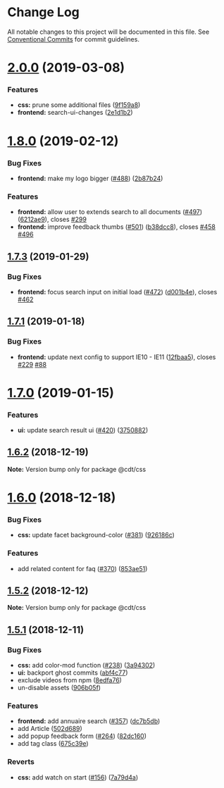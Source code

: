 # Change Log

All notable changes to this project will be documented in this file.
See [Conventional Commits](https://conventionalcommits.org) for commit guidelines.

# [2.0.0](https://github.com/SocialGouv/code-du-travail-css/compare/v1.8.0...v2.0.0) (2019-03-08)


### Features

* **css:** prune some additional files ([9f159a8](https://github.com/SocialGouv/code-du-travail-css/commit/9f159a8))
* **frontend:** search-ui-changes ([2e1d1b2](https://github.com/SocialGouv/code-du-travail-css/commit/2e1d1b2))



# [1.8.0](https://github.com/SocialGouv/code-du-travail-css/compare/v1.7.4...v1.8.0) (2019-02-12)


### Bug Fixes

* **frontend:** make my logo bigger ([#488](https://github.com/SocialGouv/code-du-travail-css/issues/488)) ([2b87b24](https://github.com/SocialGouv/code-du-travail-css/commit/2b87b24))


### Features

* **frontend:** allow user to extends search to all documents ([#497](https://github.com/SocialGouv/code-du-travail-css/issues/497)) ([6212ae9](https://github.com/SocialGouv/code-du-travail-css/commit/6212ae9)), closes [#299](https://github.com/SocialGouv/code-du-travail-css/issues/299)
* **frontend:** improve feedback thumbs ([#501](https://github.com/SocialGouv/code-du-travail-css/issues/501)) ([b38dcc8](https://github.com/SocialGouv/code-du-travail-css/commit/b38dcc8)), closes [#458](https://github.com/SocialGouv/code-du-travail-css/issues/458) [#496](https://github.com/SocialGouv/code-du-travail-css/issues/496)





## [1.7.3](https://github.com/SocialGouv/code-du-travail-css/compare/v1.7.2...v1.7.3) (2019-01-29)


### Bug Fixes

* **frontend:** focus search input on initial load ([#472](https://github.com/SocialGouv/code-du-travail-css/issues/472)) ([d001b4e](https://github.com/SocialGouv/code-du-travail-css/commit/d001b4e)), closes [#462](https://github.com/SocialGouv/code-du-travail-css/issues/462)





## [1.7.1](https://github.com/SocialGouv/code-du-travail-css/compare/v1.7.0...v1.7.1) (2019-01-18)


### Bug Fixes

* **frontend:** update next config to support IE10 - IE11 ([12fbaa5](https://github.com/SocialGouv/code-du-travail-css/commit/12fbaa5)), closes [#229](https://github.com/SocialGouv/code-du-travail-css/issues/229) [#88](https://github.com/SocialGouv/code-du-travail-css/issues/88)



# [1.7.0](https://github.com/SocialGouv/code-du-travail-css/compare/v1.6.2...v1.7.0) (2019-01-15)


### Features

* **ui:** update search result ui ([#420](https://github.com/SocialGouv/code-du-travail-css/issues/420)) ([3750882](https://github.com/SocialGouv/code-du-travail-css/commit/3750882))





## [1.6.2](https://github.com/SocialGouv/code-du-travail-css/compare/v1.6.1...v1.6.2) (2018-12-19)

**Note:** Version bump only for package @cdt/css


# [1.6.0](https://github.com/SocialGouv/code-du-travail-css/compare/v1.5.2...v1.6.0) (2018-12-18)



### Bug Fixes

* **css:** update facet background-color ([#381](https://github.com/SocialGouv/code-du-travail-css/issues/381)) ([926186c](https://github.com/SocialGouv/code-du-travail-css/commit/926186c))


### Features

* add related content for faq ([#370](https://github.com/SocialGouv/code-du-travail-css/issues/370)) ([853ae51](https://github.com/SocialGouv/code-du-travail-css/commit/853ae51))





## [1.5.2](https://github.com/SocialGouv/code-du-travail-css/compare/v1.5.1...v1.5.2) (2018-12-12)

**Note:** Version bump only for package @cdt/css





## [1.5.1](https://github.com/SocialGouv/code-du-travail-css/compare/675c39e...v1.5.1) (2018-12-11)


### Bug Fixes

* **css:** add color-mod function ([#238](https://github.com/SocialGouv/code-du-travail-css/issues/238)) ([3a94302](https://github.com/SocialGouv/code-du-travail-css/commit/3a94302))
* **ui:** backport ghost commits ([abf4c77](https://github.com/SocialGouv/code-du-travail-css/commit/abf4c77))
* exclude videos from npm ([8edfa76](https://github.com/SocialGouv/code-du-travail-css/commit/8edfa76))
* un-disable assets ([906b05f](https://github.com/SocialGouv/code-du-travail-css/commit/906b05f))


### Features

* **frontend:** add annuaire search ([#357](https://github.com/SocialGouv/code-du-travail-css/issues/357)) ([dc7b5db](https://github.com/SocialGouv/code-du-travail-css/commit/dc7b5db))
* add Article ([502d689](https://github.com/SocialGouv/code-du-travail-css/commit/502d689))
* add popup feedback form ([#264](https://github.com/SocialGouv/code-du-travail-css/issues/264)) ([82dc160](https://github.com/SocialGouv/code-du-travail-css/commit/82dc160))
* add tag class ([675c39e](https://github.com/SocialGouv/code-du-travail-css/commit/675c39e))


### Reverts

* **css:** add watch on start ([#156](https://github.com/SocialGouv/code-du-travail-css/issues/156)) ([7a79d4a](https://github.com/SocialGouv/code-du-travail-css/commit/7a79d4a))
